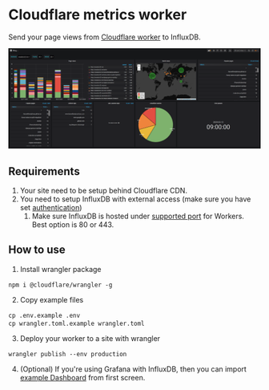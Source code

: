 # Cloudflare metrics worker

Send your page views from [Cloudflare worker](https://developers.cloudflare.com/workers/) to InfluxDB.

![Dashboard views](static/dashboard.png)

## Requirements

1. Your site need to be setup behind Cloudflare CDN.
2. You need to setup InfluxDB with external access (make sure you have set [authentication](https://docs.influxdata.com/influxdb/v1.7/administration/authentication_and_authorization/#set-up-authentication))
   1. Make sure InfluxDB is hosted under [supported port](https://blog.cloudflare.com/cloudflare-now-supporting-more-ports/) for Workers. Best option is 80 or 443.

## How to use

1. Install wrangler package

```
npm i @cloudflare/wrangler -g
```

2. Copy example files

```
cp .env.example .env
cp wrangler.toml.example wrangler.toml
```

3. Deploy your worker to a site with wrangler

```
wrangler publish --env production
```

4. (Optional) If you're using Grafana with InfluxDB, then you can import [example Dashboard](static/dashboard.json) from first screen.
